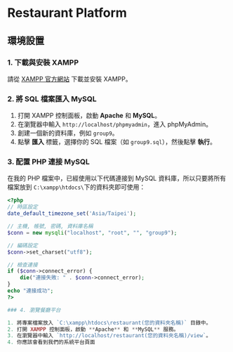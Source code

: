 # Restaurant Platform

## 環境設置

### 1. 下載與安裝 XAMPP

請從 [XAMPP 官方網站](https://www.apachefriends.org/index.html) 下載並安裝 XAMPP。

### 2. 將 SQL 檔案匯入 MySQL

1. 打開 XAMPP 控制面板，啟動 **Apache** 和 **MySQL**。
2. 在瀏覽器中輸入 `http://localhost/phpmyadmin`，進入 phpMyAdmin。
3. 創建一個新的資料庫，例如 `group9`。
4. 點擊 **匯入** 標籤，選擇你的 SQL 檔案（如 `group9.sql`），然後點擊 **執行**。

### 3. 配置 PHP 連接 MySQL

在我的 PHP 檔案中，已經使用以下代碼連接到 MySQL 資料庫，所以只要將所有檔案放到 `C:\xampp\htdocs\`下的資料夾即可使用：

```php
<?php
// 時區設定
date_default_timezone_set('Asia/Taipei');

// 主機, 帳號, 密碼, 資料庫名稱
$conn = new mysqli("localhost", "root", "", "group9");

// 編碼設定
$conn->set_charset("utf8");

// 檢查連接
if ($conn->connect_error) {
    die("連接失敗: " . $conn->connect_error);
}
echo "連接成功";
?>

### 4. 瀏覽餐廳平台

1. 將專案檔案放入 `C:\xampp\htdocs\restaurant(您的資料夾名稱)` 目錄中。
2. 打開 XAMPP 控制面板，啟動 **Apache** 和 **MySQL** 服務。
3. 在瀏覽器中輸入 `http://localhost/restaurant(您的資料夾名稱)/view`。
4. 你應該會看到我們的系統平台頁面


